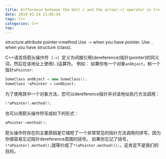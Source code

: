 ```yaml
---
title: Difference between the dot(.) and the arrow(->) operator in C++?
date: 2019-01-24 21:05:54
tags: C++
categories: C++
top:
---
```

structure.attribute
pointer->method
Use `->` when you have pointer. Use `.` when you have structure (class).
<!-- more -->
C++语言将箭头操作符（`->`）定义为间接引用(dereference)指针(pointer)的同义词，然后在该地址上使用(`.`)运算符。
例如：
如果你有一个对象`anObject`，和一个指针`aPointer`:
```cpp
SomeClass anObject = new SomeClass();
SomeClass *aPointer = &anObject;
```
为了使用其中一个对象方法，您可以dereference指针并对该地址执行方法调用：
```cpp
(*aPointer).method();
```
也可以用箭头操作符写成如下的形式：
```cpp
aPointer->method();
```
箭头操作符存在的主要原因是它缩短了一个非常常见的指针方法调用的拼写，因为你很容易忘记指针dereference周围的括号。
如果你忘记了括号，`(*aPointer).method();`就等价成了`*(aPointer.method());`，这肯定不是我们的目的。
